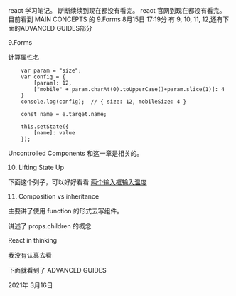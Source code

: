 react 学习笔记。
断断续续到现在都没有看完。
react 官网到现在都没有看完。
目前看到 MAIN CONCEPTS 的 9.Forms
8月15日 17:19分
有 9, 10, 11, 12,还有下面的ADVANCED GUIDES部分

9.Forms
 
 计算属性名
```
    var param = "size";
    var config = {
        [param]: 12,
        ["mobile" + param.charAt(0).toUpperCase()+param.slice(1)]: 4
    }
    console.log(config);  // { size: 12, mobileSize: 4 }
```

```
    const name = e.target.name;

    this.setState({
        [name]: value
    });
```

Uncontrolled Components  和这一章是相关的。

10. Lifting State Up

下面这个列子，可以好好看看
[两个输入框输入温度](https://codepen.io/gaearon/pen/WZpxpz?editors=0010)

11. Composition vs inheritance

主要讲了使用 function 的形式去写组件。

讲述了 props.children 的概念

React in thinking

我没有认真去看

下面就看到了 ADVANCED GUIDES

2021年 3月16日
